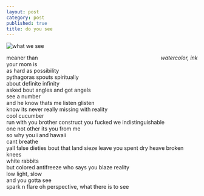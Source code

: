 ```yaml
---
layout: post
category: post
published: true
title: do you see
---
```

![what we see]({{site.baseurl}}/media/what-we-see.jpeg)
<!--more-->
<span class='date' style='float:right;'>*watercolor, ink*</span>  
  
  
meaner than  
your mom is  
as hard as possibility   
pythagoras spouts spiritually  
about definite infinity  
asked bout angles
and got angels  
see a number  
and he know thats me
listen glisten  
know its never
really missing 
with reality  
cool cucumber  
run with you brother
construct you fucked
we indistinguishable  
one not other
its you from me  
so why you i
and hawaii  
cant breathe  
yall false dieties
bout that land sieze
leave you spent
dry heave
broken knees  
white rabbits  
but colored antifreeze
who says you
blaze reality  
low light, slow  
and you gotta see  
spark n flare oh
perspective, what there is to see  
